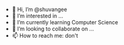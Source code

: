 - 👋 Hi, I’m @shuvangee
- 👀 I’m interested in ...
- 🌱 I’m currently learning Computer Science
- 💞️ I’m looking to collaborate on ...
- 📫 How to reach me: don't

<!---
shuvangee/shuvangee is a ✨ special ✨ repository because its `README.md` (this file) appears on your GitHub profile.
You can click the Preview link to take a look at your changes.
--->
